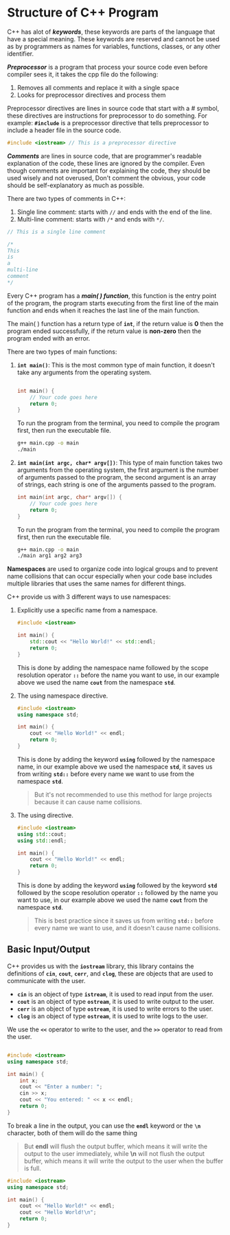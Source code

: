 # Structure of C++ Program

C++ has alot of ***keywords***, these keywords are parts of the language that have a special meaning. These keywords are reserved and cannot be used as by programmers as names for variables, functions, classes, or any other identifier.

***Preprocessor*** is a program that process your source code even before compiler sees it, it takes the cpp file do the following:

1. Removes all comments and replace it with a single space
2. Looks for preprocessor directives and process them

Preprocessor directives are lines in source code that start with a # symbol, these directives are instructions for preprocessor to do something. For example: **`#include`** is a preprocessor directive that tells preprocessor to include a header file in the source code.

```cpp
#include <iostream> // This is a preprocessor directive
```

***Comments*** are lines in source code, that are programmer's readable explanation of the code, these lines are ignored by the compiler. Even though comments are important for explaining the code, they should be used wisely and not overused, Don't comment the obvious, your code should be self-explanatory as much as possible.

There are two types of comments in C++:

1. Single line comment: starts with `//` and ends with the end of the line.
2. Multi-line comment: starts with `/*` and ends with `*/`.

```cpp
// This is a single line comment

/*
This 
is 
a 
multi-line 
comment
*/
```

Every C++ program has a ***main( ) function***, this function is the entry point of the program, the program starts executing from the first line of the main function and ends when it reaches the last line of the main function.

The main( ) function has a return type of **`int`**, if the return value is **0** then the program ended successfully, if the return value is **non-zero** then the program ended with an error.

There are two types of main functions:

1. **`int main()`**: This is the most common type of main function, it doesn't take any arguments from the operating system.

    ```cpp

    int main() {
        // Your code goes here
        return 0;
    }
    ```

    To run the program from the terminal, you need to compile the program first, then run the executable file.

    ```bash
    g++ main.cpp -o main
    ./main
    ```

2. **`int main(int argc, char* argv[])`**: This type of main function takes two arguments from the operating system, the first argument is the number of arguments passed to the program, the second argument is an array of strings, each string is one of the arguments passed to the program.

    ```cpp
    int main(int argc, char* argv[]) {
        // Your code goes here
        return 0;
    }
    ```

    To run the program from the terminal, you need to compile the program first, then run the executable file.

    ```bash
    g++ main.cpp -o main
    ./main arg1 arg2 arg3
    ```

**Namespaces** are used to organize code into logical groups and to prevent name collisions that can occur especially when your code base includes multiple libraries that uses the same names for different things.

C++ provide us with 3 different ways to use namespaces:

1. Explicitly use a specific name from a namespace.

    ```cpp
    #include <iostream>

    int main() {
        std::cout << "Hello World!" << std::endl;
        return 0;
    }
    ```

    This is done by adding the namespace name followed by the scope resolution operator **`::`** before the name you want to use, in our example above we used the name **`cout`** from the namespace **`std`**.

2. The using namespace directive.

    ```cpp
    #include <iostream>
    using namespace std;

    int main() {
        cout << "Hello World!" << endl;
        return 0;
    }
    ```

    This is done by adding the keyword **`using`** followed by the namespace name, in our example above we used the namespace **`std`**, it saves us from writing **`std::`** before every name we want to use from the namespace **`std`**.

    > But it's not recommended to use this method for large projects because it can cause name collisions.

3. The using directive.

    ```cpp
    #include <iostream>
    using std::cout;
    using std::endl;

    int main() {
        cout << "Hello World!" << endl;
        return 0;
    }
    ```

    This is done by adding the keyword **`using`** followed by the keyword **`std`** followed by the scope resolution operator **`::`** followed by the name you want to use, in our example above we used the name **`cout`** from the namespace **`std`**.

    > This is best practice since it saves us from writing **`std::`** before every name we want to use, and it doesn't cause name collisions.

## Basic Input/Output

C++ provides us with the **`iostream`** library, this library contains the definitions of **`cin`**, **`cout`**, **`cerr`**, and **`clog`**, these are objects that are used to communicate with the user.

- **`cin`** is an object of type **`istream`**, it is used to read input from the user.
- **`cout`** is an object of type **`ostream`**, it is used to write output to the user.
- **`cerr`** is an object of type **`ostream`**, it is used to write errors to the user.
- **`clog`** is an object of type **`ostream`**, it is used to write logs to the user.

We use the **`<<`** operator to write to the user, and the **`>>`** operator to read from the user.

```cpp

#include <iostream>
using namespace std;

int main() {
    int x;
    cout << "Enter a number: ";
    cin >> x;
    cout << "You entered: " << x << endl;
    return 0;
}
```

To break a line in the output, you can use the **`endl`** keyword or the **`\n`** character, both of them will do the same thing
> But **endl** will flush the output buffer, which means it will write the output to the user immediately, while **\n** will not flush the output buffer, which means it will write the output to the user when the buffer is full.

```cpp
#include <iostream>
using namespace std;

int main() {
    cout << "Hello World!" << endl;
    cout << "Hello World!\n";
    return 0;
}
```
